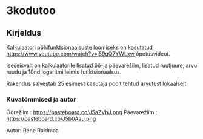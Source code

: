 # 3kodutoo


## Kirjeldus

Kalkulaatori põhifunktsionaalsuste loomiseks on kasutatud https://www.youtube.com/watch?v=j59qQ7YWLxw õpetusvideot.

Iseseisvalt on kalkulaatorile lisatud öö-ja päevarežiim, lisatud ruutjuure, arvu ruudu ja 10nd logaritmi leimis funktsionaalsus.

Rakendus salvestab 25 esimest kasutaja poolt tehtud arvutust lokaalselt.

### Kuvatõmmised ja autor

Öörežiim : https://pasteboard.co/J5aZVhJ.png
Päevarežiim : https://pasteboard.co/J5b0Aau.png

Autor: Rene Raidmaa